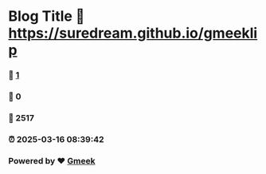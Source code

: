 # Blog Title :link: https://suredream.github.io/gmeeklip 
### :page_facing_up: [1](https://suredream.github.io/gmeeklip/tag.html) 
### :speech_balloon: 0 
### :hibiscus: 2517 
### :alarm_clock: 2025-03-16 08:39:42 
### Powered by :heart: [Gmeek](https://github.com/Meekdai/Gmeek)

